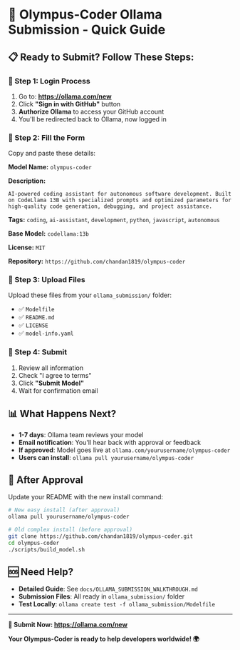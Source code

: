 # 🚀 Olympus-Coder Ollama Submission - Quick Guide

## 📋 **Ready to Submit? Follow These Steps:**

### **🔐 Step 1: Login Process**
1. Go to: **https://ollama.com/new**
2. Click **"Sign in with GitHub"** button
3. **Authorize Ollama** to access your GitHub account
4. You'll be redirected back to Ollama, now logged in

### **📝 Step 2: Fill the Form**
Copy and paste these details:

**Model Name:** `olympus-coder`

**Description:**
```
AI-powered coding assistant for autonomous software development. Built on CodeLlama 13B with specialized prompts and optimized parameters for high-quality code generation, debugging, and project assistance.
```

**Tags:** `coding`, `ai-assistant`, `development`, `python`, `javascript`, `autonomous`

**Base Model:** `codellama:13b`

**License:** `MIT`

**Repository:** `https://github.com/chandan1819/olympus-coder`

### **📁 Step 3: Upload Files**
Upload these files from your `ollama_submission/` folder:
- ✅ `Modelfile`
- ✅ `README.md` 
- ✅ `LICENSE`
- ✅ `model-info.yaml`

### **🎯 Step 4: Submit**
1. Review all information
2. Check "I agree to terms"
3. Click **"Submit Model"**
4. Wait for confirmation email

## 📊 **What Happens Next?**

- **1-7 days**: Ollama team reviews your model
- **Email notification**: You'll hear back with approval or feedback
- **If approved**: Model goes live at `ollama.com/yourusername/olympus-coder`
- **Users can install**: `ollama pull yourusername/olympus-coder`

## 🎉 **After Approval**

Update your README with the new install command:
```bash
# New easy install (after approval)
ollama pull yourusername/olympus-coder

# Old complex install (before approval)
git clone https://github.com/chandan1819/olympus-coder.git
cd olympus-coder
./scripts/build_model.sh
```

## 🆘 **Need Help?**

- **Detailed Guide**: See `docs/OLLAMA_SUBMISSION_WALKTHROUGH.md`
- **Submission Files**: All ready in `ollama_submission/` folder
- **Test Locally**: `ollama create test -f ollama_submission/Modelfile`

---

**🔗 Submit Now: https://ollama.com/new**

**Your Olympus-Coder is ready to help developers worldwide! 🌍**